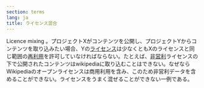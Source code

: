 ```yaml
---
section: terms
lang: ja
title: ライセンス混合
---
```


Licence mixing 。プロジェクトXがコンテンツを公開し、プロジェクトYからコンテンツを取り込みたい場合、Yの[ライセンス](../licence/)は少なくともXのライセンスと同じ範囲の[再利用](../re-use/)を許可していなければならない。たとえば、[非営利](../non-commercial/)ライセンスの下で公開されたコンテンツはwikipediaに取り込むことはできない。なぜならWikipediaのオープンライセンスは商用利用を含み、このため非営利データを含めることができない。ライセンスをうまく混ぜることができない一例である。
